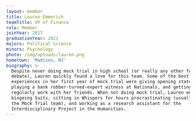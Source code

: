 ```yaml
---
layout: member
title: Lauren Emmerich
teamTitle: VP of Finance
role: Member
joinYear: 2017
graduationYear: 2021
majors: Political Science
minors: Psychology
photo: /img/uploads/lauren.png
hometown: 'Madison, NJ'
biography: >-
  Despite never doing mock trial in high school (or really any other form of
  debate), Lauren quickly found a love for this team. Some of the best
  experiences in her first year of mock trial were giving opening statements,
  playing a bank robber-turned-expert witness at Nationals, and getting to
  regularly work with her friends. When not doing mock trial, Lauren enjoys
  bingeing Suits, sitting in Whispers for hours procrastinating (usually with
  the Mock Trial team), and working as a research assistant for the
  Interdisciplinary Project in the Humanities.
---
```


